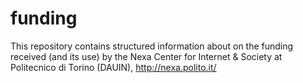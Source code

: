 funding
=======

This repository contains structured information about on the funding received (and its use) by the Nexa Center for Internet &amp; Society at Politecnico di Torino (DAUIN), http://nexa.polito.it/
